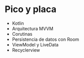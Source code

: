 # Pico y placa

- Kotlin
- Arquitectura MVVM
- Corutinas
- Persistencia de datos con Room
- ViewModel y LiveData
- Recyclerview